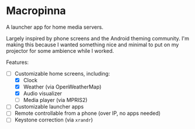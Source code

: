 # Macropinna

A launcher app for home media servers.

Largely inspired by phone screens and the Android theming community. I'm making this because I wanted something nice and minimal to put on my projector for some ambience while I worked.

Features:
- [ ] Customizable home screens, including:
    - [X] Clock
    - [X] Weather (via OpenWeatherMap)
    - [X] Audio visualizer
    - [ ] Media player (via MPRIS2)
- [ ] Customizable launcher apps
- [ ] Remote controllable from a phone (over IP, no apps needed)
- [ ] Keystone correction (via `xrandr`)